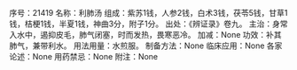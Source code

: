 序号：21419
名称：利肺汤
组成：紫苏1钱，人参2钱，白术3钱，茯苓5钱，甘草1钱，桔梗1钱，半夏1钱，神曲3分，附子1分。
出处：《辨证录》卷九。
主治：身常入水中，遏抑皮毛，肺气闭塞，时而发热，畏寒恶冷。
加减：None
功效：补其肺气，兼带利水。
用法用量：水煎服。
制备方法：None
临床应用：None
各家论述：None
用药禁忌：None
附注：None
